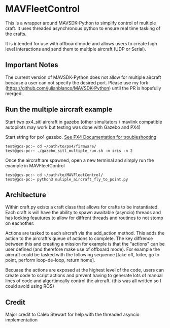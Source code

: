# MAVFleetControl
This is a wrapper around MAVSDK-Python to simplify control of multiple craft.
It uses threaded asynchronous python to ensure real time tasking of the crafts.

It is intended for use with offboard mode and allows users to create high level interactions and send them to multiple aircraft (UDP or Serial).


## Important Notes

The current version of MAVSDK-Python does not allow for multiple aircraft because a user can not specify the desired port. Please use my fork (https://github.com/julianblanco/MAVSDK-Python) until the PR is hopefully merged.


## Run the multiple aircraft example


Start two px4_sitl aircraft in gazebo (other simultators / mavlink compatible autopilots may work but testing was done with Gazebo and PX4)

Start string for px4 gazebo. [See PX4 Documentation for troubleshooting](https://dev.px4.io/master/en/simulation/multi_vehicle_simulation_gazebo.html)

```
test@gcs-pc:~ cd ~/path/to/px4/firmware/
test@gcs-pc:~ ./gazebo_sitl_multiple_run.sh -m iris -n 2
```

Once the aircraft are spawned, open a new terminal and simply run the example in MAVFleetControl

```
test@gcs-pc:~ cd ~/path/to/MAVFleetControl/
test@gcs-pc:~ python3 muliple_aircraft_fly_to_point.py
```
## Architecture

Within craft.py exists a craft class that allows for crafts to be instantiated.
Each craft is will have the ability to spawn awaitable (asyncio) threads and has locking feautures to allow for diffrent threads and routines to not stomp on eachother. 

Actions are tasked to each aircraft via the add_action method. This adds the action to the aircraft's queue of actions to complete. The key diffrence between this and creating a mission for example is that the "actions" can be user defined (and therefore make use of offboard mode). For example the aircraft could be tasked with the following sequence [take off, loiter, go to point, perform loop-de-loop, return home].

Becuase the actions are exposed at the highest level of the code, users can create code to script actions and prevent having to generate lots of manual lines of code and algortimcally control the aircraft. (this was all written so I could avoid using ROS)

## Credit
Major credit to Caleb Stewart for help with the threaded asyncio implementation 